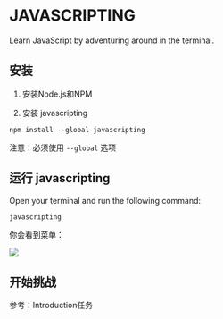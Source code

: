 # JAVASCRIPTING

Learn JavaScript by adventuring around in the terminal.

## 安装
1. 安装Node.js和NPM

2. 安装 javascripting

`npm install --global javascripting`

注意：必须使用 `--global` 选项

## 运行 javascripting

Open your terminal and run the following command:

`javascripting`


你会看到菜单：

![](https://raw.githubusercontent.com/sethvincent/javascripting/master/screenshot.png)

## 开始挑战
参考：Introduction任务